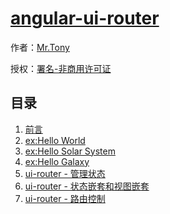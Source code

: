 # [angular-ui-router]()

作者：[Mr.Tony](https://github.com/xtidt)

授权：<a rel="license" href="http://creativecommons.org/licenses/by-nc/4.0/">署名-非商用许可证</a>

## 目录
1. [前言](#README)
1. [ex:Hello World](#docs/ex_1)
1. [ex:Hello Solar System](#docs/ex_2)
1. [ex:Hello Galaxy](#docs/ex_3)
1. [ui-router - 管理状态](#docs/manage)
1. [ui-router - 状态嵌套和视图嵌套](#docs/states)
1. [ui-router - 路由控制](#docs/url-router)





